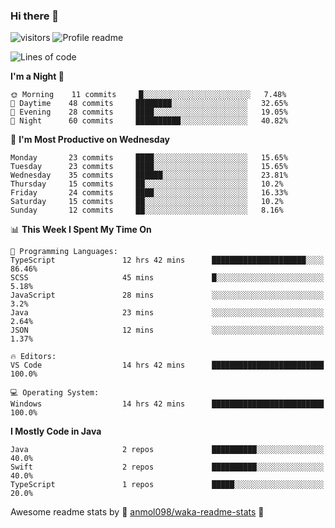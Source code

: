 ### Hi there 👋  
![visitors](https://visitor-badge.laobi.icu/badge?page_id=leverglowh) ![Profile readme](https://github.com/leverglowh/leverglowh/workflows/Profile%20readme/badge.svg?branch=master)

<!--START_SECTION:waka-->
![Lines of code](https://img.shields.io/badge/From%20Hello%20World%20I%27ve%20Written-748172%20lines%20of%20code-blue)

**I'm a Night 🦉** 

```text
🌞 Morning    11 commits     █░░░░░░░░░░░░░░░░░░░░░░░░   7.48% 
🌆 Daytime    48 commits     ████████░░░░░░░░░░░░░░░░░   32.65% 
🌃 Evening    28 commits     ████░░░░░░░░░░░░░░░░░░░░░   19.05% 
🌙 Night      60 commits     ██████████░░░░░░░░░░░░░░░   40.82%

```
📅 **I'm Most Productive on Wednesday** 

```text
Monday       23 commits     ████░░░░░░░░░░░░░░░░░░░░░   15.65% 
Tuesday      23 commits     ████░░░░░░░░░░░░░░░░░░░░░   15.65% 
Wednesday    35 commits     ██████░░░░░░░░░░░░░░░░░░░   23.81% 
Thursday     15 commits     ██░░░░░░░░░░░░░░░░░░░░░░░   10.2% 
Friday       24 commits     ████░░░░░░░░░░░░░░░░░░░░░   16.33% 
Saturday     15 commits     ██░░░░░░░░░░░░░░░░░░░░░░░   10.2% 
Sunday       12 commits     ██░░░░░░░░░░░░░░░░░░░░░░░   8.16%

```


📊 **This Week I Spent My Time On** 

```text
💬 Programming Languages: 
TypeScript               12 hrs 42 mins      █████████████████████░░░░   86.46% 
SCSS                     45 mins             █░░░░░░░░░░░░░░░░░░░░░░░░   5.18% 
JavaScript               28 mins             ░░░░░░░░░░░░░░░░░░░░░░░░░   3.2% 
Java                     23 mins             ░░░░░░░░░░░░░░░░░░░░░░░░░   2.64% 
JSON                     12 mins             ░░░░░░░░░░░░░░░░░░░░░░░░░   1.37%

🔥 Editors: 
VS Code                  14 hrs 42 mins      █████████████████████████   100.0%

💻 Operating System: 
Windows                  14 hrs 42 mins      █████████████████████████   100.0%

```

**I Mostly Code in Java** 

```text
Java                     2 repos             ██████████░░░░░░░░░░░░░░░   40.0% 
Swift                    2 repos             ██████████░░░░░░░░░░░░░░░   40.0% 
TypeScript               1 repos             █████░░░░░░░░░░░░░░░░░░░░   20.0%

```



<!--END_SECTION:waka-->


Awesome readme stats by :star2: [anmol098/waka-readme-stats](https://github.com/anmol098/waka-readme-stats) :star2:

